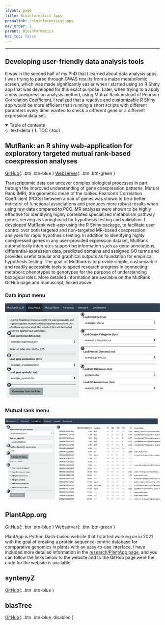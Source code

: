 ```yaml
---
layout: page
title: Bioinformatics Apps
permalink: /bioinformatics/apps
nav_order: 1
parent: Bioinformatics
has_toc: false
---
```


---

## Developing user-friendly data analysis tools

It was in the second half of my PhD that I learned about data analysis apps. I was trying to parse through GWAS results from a maize metabolomic screen, which was made significantly easier when I started using an R Shiny app that was developed for this exact purpose. Later, when trying to a apply a new coexpression analysis method, using Mutual Rank instead of Pearson Correlation Coefficient, I realized that a reactive and customizable R Shiny app would be more efficient than running a short scripts with different paramters every timeI wanted to check a different gene or a different expression data set.   

<details open markdown="block">
  <summary>
    Table of contents
  </summary>
  {: .text-delta }
1. TOC
{:toc}
</details>

## MutRank: an R shiny web-application for exploratory targeted mutual rank-based coexpression analyses

[GitHub](https://github.com/eporetsky/MutRank){: .btn .btn-blue }
[Webserver](https://peerj.com/articles/10264/){: .btn .btn-green }

Transcriptomic data can uncover complex biological processes in part through the improved understanding of gene coexpression patterns. Mutual Rank (MR), the geometric mean of the ranked Pearson’s Correlation Coefficient (PCCs) between a pair of genes was shown to be a better indicator of functional associations and produces more robust results when using raw data compared to PCC. MR analyses were shown to be highly effective for identifying highly correlated specialized metabolism pathway genes, serving as springboard for hypothesis testing and validation. I developed MutRank web-app using the R Shiny package, to facilitate user control over both targeted and non-targeted MR-based coexpression analyses for rapid hypothesis testing. In addition to identifying highly coexpressed genes in any user-provided expression dataset, MutRank automatically integrates supporting information such as gene annotations, differential-expression data, predicted domains and assigned GO terms and provides useful tabular and graphical outputs as foundation for empirical hypothesis testing. The goal of MutRank is to provide simple, customizable and readily accessible tools to speed research progress in connecting metabolic phenotypes to genotypes for the purpose of understanding biological roles. More detailed information are available on the MutRank GitHub page and manuscript, linked above.

### Data input menu
![](../../assets/images/mutrank_screenshot_datainput.png)

### Mutual rank menu
![](../../assets/images/mutrank_screenshot_mutualrank.png)

## PlantApp.org

[GitHub](https://github.com/eporetsky/PlantApp){: .btn .btn-blue }
[Webserver](https://www.plantapp.org){: .btn .btn-green }

PlantApp is Python Dash-based website that I started working on in 2021 with the goal of creating a protein sequence-centric database for comparative genomics in plants with an easy-to-use interface. I have included more detailed information in the [research/PlantApp page](https://eporetsky.github.io/research/plantapp), and you can follow the links below to the website and to the GitHub page were the code for the website is available.

## syntenyZ

[GitHub](https://github.com/eporetsky/syntenyZ){: .btn .btn-blue }

## blasTree

[GitHub](https://github.com/eporetsky/blasTree){: .btn .btn-blue  .disabled }